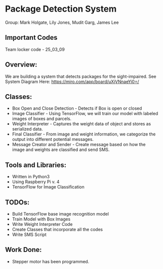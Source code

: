 # Package Detection System
Group: Mark Holgate, Lily Jones, Mudit Garg, James Lee

## Important Codes
Team locker code - 25_03_09

## Overview: 
We are building a system that detects packages for the sight-impaired. 
See System Diagram Here: https://miro.com/app/board/uXjVNnaeYi0=/

## Classes:
- Box Open and Close Detection - Detects if Box is open or closed
- Image Classifier - Using TensorFlow, we will train our model with labeled images of boxes and parcels.
- Weight Interpreter - Captures the weight data of object and stores as serialized data. 
- Final Classifier - From image and weight information, we categorize the output into different potential messages.
- Message Creator and Sender - Create message based on how the image and weights are classified and send SMS. 

## Tools and Libraries:
- Written in Python3
- Using Raspberry Pi v. 4
- TensorFlow for Image Classification


## TODOs:
- Build TensorFlow base image recognition model
- Train Model with Box Images
- Write Weight Interpreter Code
- Create Classes that incorporate all the codes
- Write SMS Script
## Work Done: 
- Stepper motor has been programmed.
 

